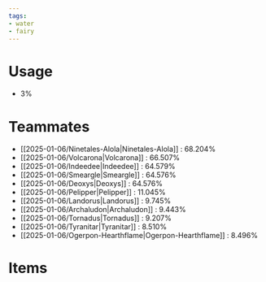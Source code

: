 ```yaml
---
tags:
- water
- fairy
---
```

# Usage
- 3%
# Teammates
- [[2025-01-06/Ninetales-Alola|Ninetales-Alola]] : 68.204%
- [[2025-01-06/Volcarona|Volcarona]] : 66.507%
- [[2025-01-06/Indeedee|Indeedee]] : 64.579%
- [[2025-01-06/Smeargle|Smeargle]] : 64.576%
- [[2025-01-06/Deoxys|Deoxys]] : 64.576%
- [[2025-01-06/Pelipper|Pelipper]] : 11.045%
- [[2025-01-06/Landorus|Landorus]] : 9.745%
- [[2025-01-06/Archaludon|Archaludon]] : 9.443%
- [[2025-01-06/Tornadus|Tornadus]] : 9.207%
- [[2025-01-06/Tyranitar|Tyranitar]] : 8.510%
- [[2025-01-06/Ogerpon-Hearthflame|Ogerpon-Hearthflame]] : 8.496%
# Items